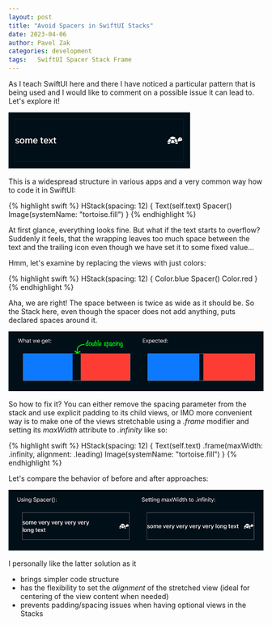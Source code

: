 ```yaml
---
layout: post
title: "Avoid Spacers in SwiftUI Stacks"
date: 2023-04-06
author: Pavel Zak
categories: development
tags:	SwiftUI Spacer Stack Frame
---
```



As I teach SwiftUI here and there I have noticed a particular pattern that is being used and I would like to comment on a possible issue it can lead to. Let's explore it!

![image1]

This is a widespread structure in various apps and a very common way how to code it in SwiftUI:

{% highlight swift %}
HStack(spacing: 12) {
	Text(self.text)
	Spacer()
	Image(systemName: "tortoise.fill")
}
{% endhighlight %}

At first glance, everything looks fine. But what if the text starts to overflow? Suddenly it feels, that the wrapping leaves too much space between the text and the trailing icon even though we have set it to some fixed value... 

Hmm, let's examine by replacing the views with just colors: 

{% highlight swift %}
HStack(spacing: 12) {
	Color.blue
	Spacer()
	Color.red
}
{% endhighlight %}


Aha, we are right! The space between is twice as wide as it should be. So the Stack here, even though the spacer does not add anything, puts declared spaces around it.

![image2]

So how to fix it? You can either remove the spacing parameter from the stack and use explicit padding to its child views, or IMO more convenient way is to make one of the views stretchable using a *.frame* modifier and setting its *maxWidth* attribute to *.infinity* like so: 

{% highlight swift %}
HStack(spacing: 12) {
	Text(self.text)
		.frame(maxWidth: .infinity, alignment: .leading)
	Image(systemName: "tortoise.fill")
}
{% endhighlight %}


Let's compare the behavior of before and after approaches:

![image3]

I personally like the latter solution as it
- brings simpler code structure
- has the flexibility to set the *alignment* of the stretched view (ideal for centering of the view content when needed)
- prevents padding/spacing issues when having optional views in the Stacks


[image1]: /assets/posts/14_cell.png "Typical view layout"
[image2]: /assets/posts/14_colors.png "Expected layout and the actual issue"
[image3]: /assets/posts/14_comparison.png "Comparing solutions"